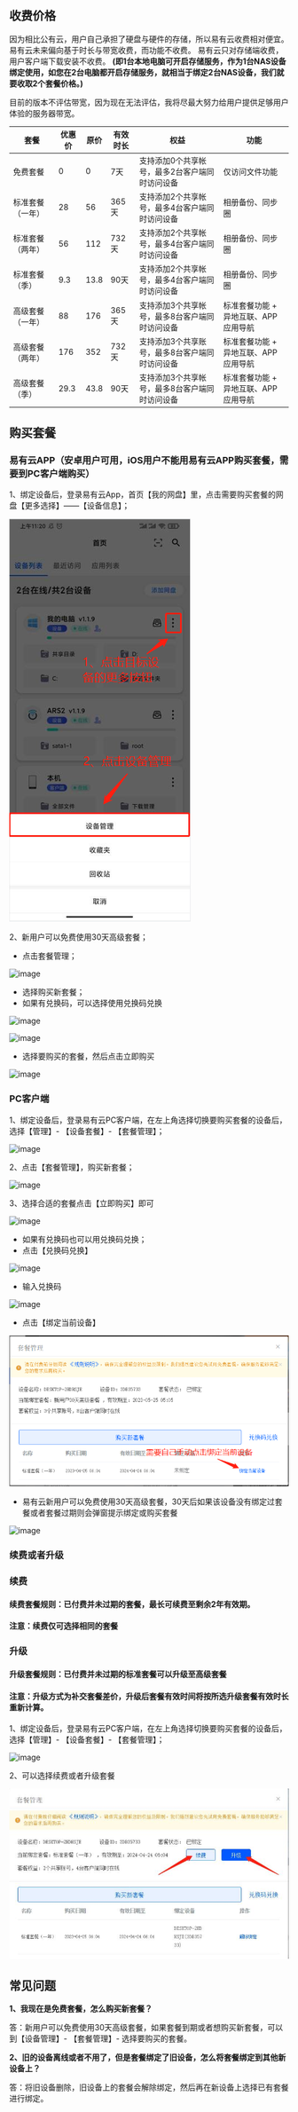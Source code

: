 ## 收费价格
因为相比公有云，用户自己承担了硬盘与硬件的存储，所以易有云收费相对便宜。
易有云未来偏向基于时长与带宽收费，而功能不收费。
易有云只对存储端收费，用户客户端下载安装不收费。
**(即1台本地电脑可开启存储服务，作为1台NAS设备绑定使用，如您在2台电脑都开启存储服务，就相当于绑定2台NAS设备，我们就要收取2个套餐价格。)**

目前的版本不评估带宽，因为现在无法评估，我将尽最大努力给用户提供足够用户体验的服务器带宽。

| 套餐 |优惠价|原价|有效时长|权益|功能|
|-|-|-|-|-|-|
|免费套餐 |0|0| 7天 |支持添加0个共享帐号，最多2台客户端同时访问设备|仅访问文件功能|
|标准套餐（一年） |28|56| 365天 |支持添加2个共享帐号，最多4台客户端同时访问设备|相册备份、同步圈|
|标准套餐（两年） |56|112| 732天 |支持添加2个共享帐号，最多4台客户端同时访问设备|相册备份、同步圈|
|标准套餐（季） |9.3|13.8| 90天 |支持添加2个共享帐号，最多4台客户端同时访问设备|相册备份、同步圈|
|高级套餐（一年）|88|176| 365天 |支持添加3个共享帐号，最多8台客户端同时访问设备|标准套餐功能 + 异地互联、APP应用导航|
|高级套餐（两年） |176|352| 732天 |支持添加3个共享账号，最多8台客户端同时访问设备|标准套餐功能 + 异地互联、APP应用导航|
|高级套餐（季） |29.3|43.8| 90天 |支持添加3个共享帐号，最多8台客户端同时访问设备|标准套餐功能 + 异地互联、APP应用导航|

## 购买套餐

### 易有云APP（安卓用户可用，iOS用户不能用易有云APP购买套餐，需要到PC客户端购买）

 1、绑定设备后，登录易有云App，首页【我的网盘】里，点击需要购买套餐的网盘【更多选择】——【设备信息】；

![image](./image/pay/11.jpg)

 2、新用户可以免费使用30天高级套餐；
- 点击套餐管理；

![image](./image/pay/12.jpg)

- 选择购买新套餐；
- 如果有兑换码，可以选择使用兑换码兑换

![image](./image/pay/13.jpg)

![image](./image/pay/15.jpg)

- 选择要购买的套餐，然后点击立即购买

![image](./image/pay/14.jpg)


### PC客户端

1、绑定设备后，登录易有云PC客户端，在左上角选择切换要购买套餐的设备后，选择【管理】- 【设备套餐】- 【套餐管理】；  
 

![image](./image/pay/20.jpg)

2、点击【套餐管理】，购买新套餐；

![image](./image/pay/21.jpg)



3、选择合适的套餐点击【立即购买】即可

![image](./image/pay/22.jpg)

- 如果有兑换码也可以用兑换码兑换；
- 点击【兑换码兑换】

![image](./image/pay/23.jpg)

- 输入兑换码

![image](./image/pay/24.jpg)

- 点击【绑定当前设备】

![image](./image/pay/26.jpg)


- 易有云新用户可以免费使用30天高级套餐，30天后如果该设备没有绑定过套餐或者套餐过期则会弹窗提示绑定或购买套餐

![image](./image/pay/buy1.jpg)


### 续费或者升级

### 续费
#### 续费套餐规则：已付费并未过期的套餐，最长可续费至剩余2年有效期。
#### 注意：续费仅可选择相同的套餐


### 升级
#### 升级套餐规则：已付费并未过期的标准套餐可以升级至高级套餐
#### 注意：升级方式为补交套餐差价，升级后套餐有效时间将按所选升级套餐有效时长重新计算。


1、绑定设备后，登录易有云PC客户端，在左上角选择切换要购买套餐的设备后，选择【管理】- 【设备套餐】- 【套餐管理】；  

![image](./image/pay/20.jpg)

2、可以选择续费或者升级套餐

![image](./image/pay/25.jpg)





## 常见问题

**1、我现在是免费套餐，怎么购买新套餐？**

答：新用户可以免费使用30天高级套餐，如果套餐到期或者想购买新套餐，可以到【设备管理】- 【套餐管理】- 选择要购买的套餐。

**2、旧的设备离线或者不用了，但是套餐绑定了旧设备，怎么将套餐绑定到其他新设备上？**

答：将旧设备删除，旧设备上的套餐会解除绑定，然后再在新设备上选择已有套餐进行绑定。